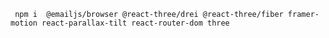 `
  npm i  @emailjs/browser @react-three/drei @react-three/fiber framer-motion react-parallax-tilt react-router-dom three`
